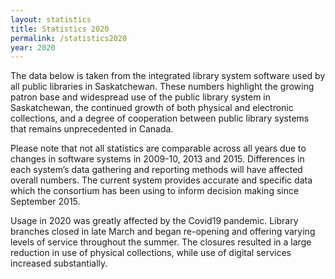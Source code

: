 ```yaml
---
layout: statistics
title: Statistics 2020
permalink: /statistics2020
year: 2020
---
```

The data below is taken from the integrated library system software used by all public libraries in Saskatchewan.  These numbers highlight the growing patron base and widespread use of the public library system in Saskatchewan, the continued growth of both physical and electronic collections, and a degree of cooperation between public library systems that remains unprecedented in Canada. 

Please note that not all statistics are comparable across all years due to changes in software systems in 2009-10, 2013 and 2015.  Differences in each system’s data gathering and reporting methods will have affected overall numbers.  The current system provides accurate and specific data which the consortium has been using to inform decision making since September 2015.

Usage in 2020 was greatly affected by the Covid19 pandemic. Library branches closed in late March and began re-opening and offering varying levels of service throughout the summer. The closures resulted in a large reduction in use of physical collections, while use of digital services increased substantially. 
